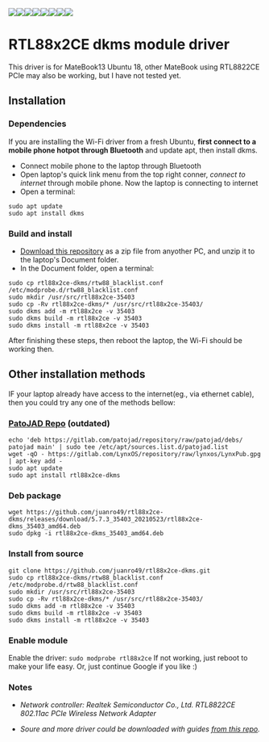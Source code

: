 [![](https://sourcerer.io/fame/juanro49/juanro49/rtl88x2ce-dkms/images/0)](https://sourcerer.io/fame/juanro49/juanro49/rtl88x2ce-dkms/links/0)[![](https://sourcerer.io/fame/juanro49/juanro49/rtl88x2ce-dkms/images/1)](https://sourcerer.io/fame/juanro49/juanro49/rtl88x2ce-dkms/links/1)[![](https://sourcerer.io/fame/juanro49/juanro49/rtl88x2ce-dkms/images/2)](https://sourcerer.io/fame/juanro49/juanro49/rtl88x2ce-dkms/links/2)[![](https://sourcerer.io/fame/juanro49/juanro49/rtl88x2ce-dkms/images/3)](https://sourcerer.io/fame/juanro49/juanro49/rtl88x2ce-dkms/links/3)[![](https://sourcerer.io/fame/juanro49/juanro49/rtl88x2ce-dkms/images/4)](https://sourcerer.io/fame/juanro49/juanro49/rtl88x2ce-dkms/links/4)[![](https://sourcerer.io/fame/juanro49/juanro49/rtl88x2ce-dkms/images/5)](https://sourcerer.io/fame/juanro49/juanro49/rtl88x2ce-dkms/links/5)[![](https://sourcerer.io/fame/juanro49/juanro49/rtl88x2ce-dkms/images/6)](https://sourcerer.io/fame/juanro49/juanro49/rtl88x2ce-dkms/links/6)[![](https://sourcerer.io/fame/juanro49/juanro49/rtl88x2ce-dkms/images/7)](https://sourcerer.io/fame/juanro49/juanro49/rtl88x2ce-dkms/links/7)

# RTL88x2CE dkms module driver

This driver is for MateBook13 Ubuntu 18, other MateBook using RTL8822CE PCIe may also be working, but I have not tested yet.


## Installation

### Dependencies

If you are installing the Wi-Fi driver from a fresh Ubuntu, **first connect to a mobile phone hotpot through Bluetooth** and update apt, then install dkms.

- Connect mobile phone to the laptop through Bluetooth
- Open laptop's quick link menu from the top right conner, *connect to internet* through mobile phone. Now the laptop is connecting to internet
- Open a terminal:
```
sudo apt update
sudo apt install dkms
```

### Build and install

- [Download this repository](https://github.com/ZuyuanZhu/rtl88x2ce-dkms) as a zip file from anyother PC, and unzip it to the laptop's Document folder.
- In the Document folder, open a terminal:
```
sudo cp rtl88x2ce-dkms/rtw88_blacklist.conf /etc/modprobe.d/rtw88_blacklist.conf
sudo mkdir /usr/src/rtl88x2ce-35403
sudo cp -Rv rtl88x2ce-dkms/* /usr/src/rtl88x2ce-35403/
sudo dkms add -m rtl88x2ce -v 35403
sudo dkms build -m rtl88x2ce -v 35403
sudo dkms install -m rtl88x2ce -v 35403
```
After finishing these steps, then reboot the laptop, the Wi-Fi should be working then.


## Other installation methods

IF your laptop already have access to the internet(eg., via ethernet cable), then you could try any one of the methods bellow:

### [PatoJAD Repo](https://patojad.com.ar/repositorio/) (outdated)
```
echo 'deb https://gitlab.com/patojad/repository/raw/patojad/debs/ patojad main' | sudo tee /etc/apt/sources.list.d/patojad.list
wget -qO - https://gitlab.com/LynxOS/repository/raw/lynxos/LynxPub.gpg | apt-key add -
sudo apt update
sudo apt install rtl88x2ce-dkms
```

### Deb package
```
wget https://github.com/juanro49/rtl88x2ce-dkms/releases/download/5.7.3_35403_20210523/rtl88x2ce-dkms_35403_amd64.deb
sudo dpkg -i rtl88x2ce-dkms_35403_amd64.deb
```

### Install from source
```
git clone https://github.com/juanro49/rtl88x2ce-dkms.git
sudo cp rtl88x2ce-dkms/rtw88_blacklist.conf /etc/modprobe.d/rtw88_blacklist.conf
sudo mkdir /usr/src/rtl88x2ce-35403
sudo cp -Rv rtl88x2ce-dkms/* /usr/src/rtl88x2ce-35403/
sudo dkms add -m rtl88x2ce -v 35403
sudo dkms build -m rtl88x2ce -v 35403
sudo dkms install -m rtl88x2ce -v 35403
```

### Enable module
Enable the driver:
`sudo modprobe rtl88x2ce`
If not working, just reboot to make your life easy. Or, just continue Google if you like :)


### Notes
- *Network controller: Realtek Semiconductor Co., Ltd. RTL8822CE 802.11ac PCIe Wireless Network Adapter*

- *Soure and more driver could be downloaded with guides [from this repo](https://github.com/XAIOThaifeng/realtek-linux/tree/master/RTL8822CE).*
